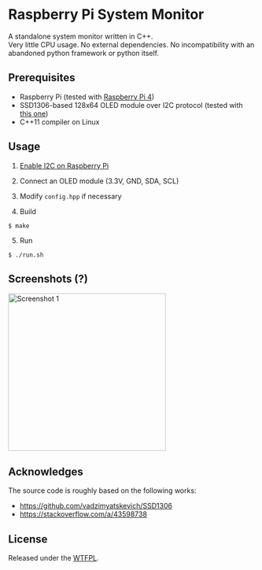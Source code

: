 # Raspberry Pi System Monitor

A standalone system monitor written in C++.  
Very little CPU usage. No external dependencies. No incompatibility with an abandoned python framework or python itself.

## Prerequisites

- Raspberry Pi (tested with [Raspberry Pi 4](https://www.raspberrypi.com/products/raspberry-pi-4-model-b/))
- SSD1306-based 128x64 OLED module over I2C protocol (tested with [this one](https://www.aliexpress.com/item/4000511247282.html))
- C++11 compiler on Linux

## Usage

1. [Enable I2C on Raspberry Pi](https://learn.adafruit.com/adafruits-raspberry-pi-lesson-4-gpio-setup/configuring-i2c)

2. Connect an OLED module (3.3V, GND, SDA, SCL)

3. Modify `config.hpp` if necessary

4. Build
  ```
  $ make
  ```

5. Run
  ```
  $ ./run.sh
  ```

## Screenshots (?)
<img alt="Screenshot 1" src="../assets/1.svg?raw=true" width="320">

## Acknowledges

The source code is roughly based on the following works:

- https://github.com/vadzimyatskevich/SSD1306
- https://stackoverflow.com/a/43598738

## License
Released under the [WTFPL](http://www.wtfpl.net/about/).
